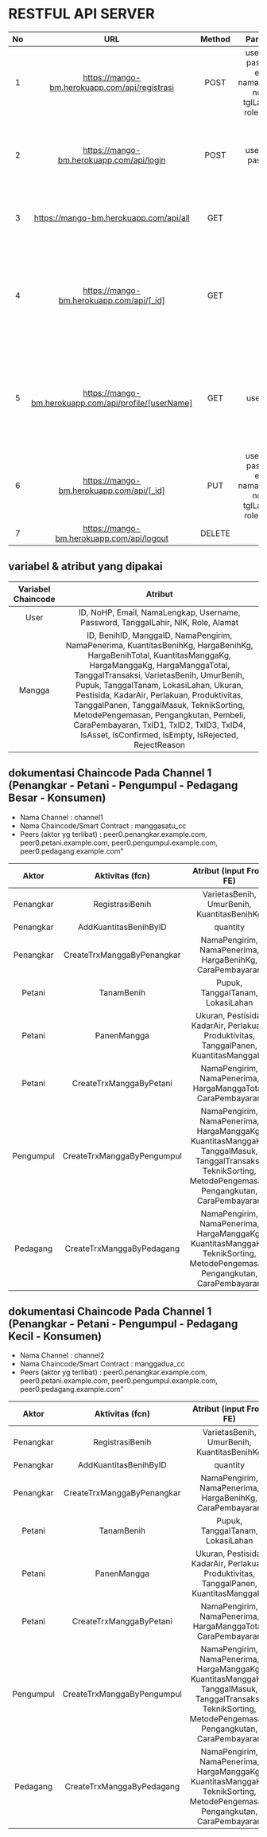 # RESTFUL API SERVER

**No**|**URL**|**Method**|**Parameter**|**Response**|**Keterangan**
:-----:|:-----:|:-----:|:-----:|:-----:|:-----:
1|https://mango-bm.herokuapp.com/api/registrasi|POST|userName, password, email, namaLengkap, noTelp, tglLahir, nik, role, alamat|message| - 
2|https://mango-bm.herokuapp.com/api/login|POST|userName, password|message, acces_token, refresh_token|ambil access token untuk disimpan pada header page lain
3|https://mango-bm.herokuapp.com/api/all|GET| - |list user (userName, namaLengkap, email, role, alamat)| - 
4|https://mango-bm.herokuapp.com/api/[_id]|GET| _id |_id, userName, password, email, namaLengkap, noTelp, tglLahir, nik, role, alamat, createdAt, UpdateAt| - 
5|https://mango-bm.herokuapp.com/api/profile/[userName]|GET| userName |_id, userName, password, email, namaLengkap, noTelp, tglLahir, nik, role, alamat, createdAt, UpdateAt| - 
6|https://mango-bm.herokuapp.com/api/[_id]|PUT| userName, password, email, namaLengkap, noTelp, tglLahir, nik, role, alamat | message | - 
7|https://mango-bm.herokuapp.com/api/logout|DELETE| - | message | - 


## variabel & atribut yang dipakai

**Variabel Chaincode**|**Atribut**
:-----:|:-----:
User|ID, NoHP, Email, NamaLengkap, Username, Password, TanggalLahir, NIK, Role, Alamat
Mangga|ID, BenihID, ManggaID, NamaPengirim, NamaPenerima, KuantitasBenihKg, HargaBenihKg, HargaBenihTotal, KuantitasManggaKg, HargaManggaKg, HargaManggaTotal, TanggalTransaksi, VarietasBenih, UmurBenih, Pupuk, TanggalTanam, LokasiLahan, Ukuran, Pestisida, KadarAir, Perlakuan, Produktivitas, TanggalPanen, TanggalMasuk, TeknikSorting, MetodePengemasan, Pengangkutan, Pembeli, CaraPembayaran, TxID1, TxID2, TxID3, TxID4, IsAsset, IsConfirmed, IsEmpty, IsRejected, RejectReason


## dokumentasi Chaincode Pada Channel 1 (Penangkar - Petani - Pengumpul - Pedagang Besar - Konsumen)

- Nama Channel : channel1
- Nama Chaincode/Smart Contract : manggasatu_cc
- Peers (aktor yg terlibat) : peer0.penangkar.example.com, peer0.petani.example.com, peer0.pengumpul.example.com, peer0.pedagang.example.com"

**Aktor**|**Aktivitas (fcn)**|**Atribut (input From FE)**|**Keterangan**
:-----:|:-----:|:-----:|:-----:
Penangkar|RegistrasiBenih|VarietasBenih, UmurBenih, KuantitasBenihKg|-
Penangkar|AddKuantitasBenihByID|quantity|-
Penangkar|CreateTrxManggaByPenangkar|NamaPengirim, NamaPenerima, HargaBenihKg, CaraPembayaran|-
Petani|TanamBenih|Pupuk, TanggalTanam, LokasiLahan|-
Petani|PanenMangga|Ukuran, Pestisida, KadarAir, Perlakuan, Produktivitas, TanggalPanen, KuantitasManggaKg|-
Petani|CreateTrxManggaByPetani|NamaPengirim, NamaPenerima, HargaManggaTotal, CaraPembayaran|-
Pengumpul|CreateTrxManggaByPengumpul|NamaPengirim, NamaPenerima, HargaManggaKg, KuantitasManggaKg, TanggalMasuk, TanggalTransaksi, TeknikSorting, MetodePengemasan, Pengangkutan, CaraPembayaran|-
Pedagang|CreateTrxManggaByPedagang|NamaPengirim, NamaPenerima, HargaManggaKg, KuantitasManggaKg, TeknikSorting, MetodePengemasan, Pengangkutan, CaraPembayaran|-

## dokumentasi Chaincode Pada Channel 1 (Penangkar - Petani - Pengumpul - Pedagang Kecil - Konsumen)

- Nama Channel : channel2
- Nama Chaincode/Smart Contract : manggadua_cc
- Peers (aktor yg terlibat) : peer0.penangkar.example.com, peer0.petani.example.com, peer0.pengumpul.example.com, peer0.pedagang.example.com"

**Aktor**|**Aktivitas (fcn)**|**Atribut (input From FE)**|**Keterangan**
:-----:|:-----:|:-----:|:-----:
Penangkar|RegistrasiBenih|VarietasBenih, UmurBenih, KuantitasBenihKg|-
Penangkar|AddKuantitasBenihByID|quantity|-
Penangkar|CreateTrxManggaByPenangkar|NamaPengirim, NamaPenerima, HargaBenihKg, CaraPembayaran|-
Petani|TanamBenih|Pupuk, TanggalTanam, LokasiLahan|-
Petani|PanenMangga|Ukuran, Pestisida, KadarAir, Perlakuan, Produktivitas, TanggalPanen, KuantitasManggaKg|-
Petani|CreateTrxManggaByPetani|NamaPengirim, NamaPenerima, HargaManggaTotal, CaraPembayaran|-
Pengumpul|CreateTrxManggaByPengumpul|NamaPengirim, NamaPenerima, HargaManggaKg, KuantitasManggaKg, TanggalMasuk, TanggalTransaksi, TeknikSorting, MetodePengemasan, Pengangkutan, CaraPembayaran|-
Pedagang|CreateTrxManggaByPedagang|NamaPengirim, NamaPenerima, HargaManggaKg, KuantitasManggaKg, TeknikSorting, MetodePengemasan, Pengangkutan, CaraPembayaran|-
